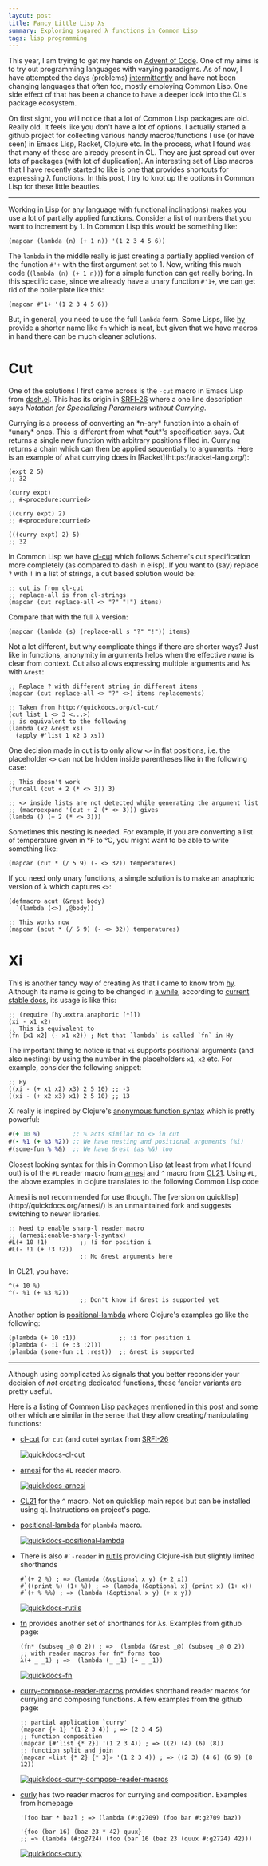 ```yaml
---
layout: post
title: Fancy Little Lisp λs
summary: Exploring sugared λ functions in Common Lisp
tags: lisp programming
---
```


<span class="dropcap">T</span>his year, I am trying to get my hands on [Advent
of Code](https://adventofcode.com/). One of my aims is to try out programming
languages with varying paradigms. As of now, I have attempted the days
(problems) [intermittently](https://github.com/lepisma/advent-of-code) and have
not been changing languages that often too, mostly employing Common Lisp. One
side effect of that has been a chance to have a deeper look into the CL's
package ecosystem.

On first sight, you will notice that a lot of Common Lisp packages are old.
Really old. It feels like you don't have a lot of options. I actually started a
github project for collecting various handy macros/functions I use (or have
seen) in Emacs Lisp, Racket, Clojure etc. In the process, what I found was that
many of these are already present in CL. They are just spread out over lots of
packages (with lot of duplication). An interesting set of Lisp macros that I
have recently started to like is one that provides shortcuts for expressing λ
functions. In this post, I try to knot up the options in Common Lisp for these
little beauties.

---

Working in Lisp (or any language with functional inclinations) makes you use a
lot of partially applied functions. Consider a list of numbers that you want to
increment by 1. In Common Lisp this would be something like:

```common-lisp
(mapcar (lambda (n) (+ 1 n)) '(1 2 3 4 5 6))
```

The `lambda` in the middle really is just creating a partially applied version
of the function `#'+` with the first argument set to 1. Now, writing this much
code (`(lambda (n) (+ 1 n))`) for a simple function can get really boring. In
this specific case, since we already have a unary function `#'1+`, we can get
rid of the boilerplate like this:

```common-lisp
(mapcar #'1+ '(1 2 3 4 5 6))
```

But, in general, you need to use the full `lambda` form. Some Lisps, like
[hy](https://hylang.org) provide a shorter name like `fn` which is neat, but
given that we have macros in hand there can be much cleaner solutions.

# Cut

One of the solutions I first came across is the `-cut` macro in Emacs Lisp from
[dash.el](https://github.com/magnars/dash.el#-cut-rest-params). This has its
origin in [SRFI-26](https://srfi.schemers.org/srfi-26/srfi-26.html) where a one
line description says *Notation for Specializing Parameters without Currying*.

<aside markdown="1">
Currying is a process of converting an *n-ary* function into a chain of
*unary* ones. This is different from what *cut*'s specification says. Cut
returns a single new function with arbitrary positions filled in. Currying
returns a chain which can then be applied sequentially to arguments. Here is an
example of what currying does in [Racket](https://racket-lang.org/):

```racket
(expt 2 5)
;; 32

(curry expt)
;; #<procedure:curried>

((curry expt) 2)
;; #<procedure:curried>

(((curry expt) 2) 5)
;; 32
```
</aside>

In Common Lisp we have [cl-cut](http://quickdocs.org/cl-cut/) which follows
Scheme's cut specification more completely (as compared to dash in elisp). If
you want to (say) replace `?` with `!` in a list of strings, a cut based
solution would be:

```common-lisp
;; cut is from cl-cut
;; replace-all is from cl-strings
(mapcar (cut replace-all <> "?" "!") items)
```

Compare that with the full λ version:

```common-lisp
(mapcar (lambda (s) (replace-all s "?" "!")) items)
```

Not a lot different, but why complicate things if there are shorter ways? Just
like in functions, anonymity in arguments helps when the effective *name* is
clear from context. Cut also allows expressing multiple arguments and λs with
`&rest`:

```common-lisp
;; Replace ? with different string in different items
(mapcar (cut replace-all <> "?" <>) items replacements)

;; Taken from http://quickdocs.org/cl-cut/
(cut list 1 <> 3 <...>)
;; is equivalent to the following
(lambda (x2 &rest xs)
  (apply #'list 1 x2 3 xs))
```

One decision made in cut is to only allow `<>` in flat positions, i.e. the
placeholder `<>` can not be hidden inside parentheses like in the following case:

```common-lisp
;; This doesn't work
(funcall (cut + 2 (* <> 3)) 3)

;; <> inside lists are not detected while generating the argument list
;; (macroexpand '(cut + 2 (* <> 3))) gives
(lambda () (+ 2 (* <> 3)))
```

Sometimes this nesting is needed. For example, if you are converting a list of
temperature given in °F to °C, you might want to be able to write something like:

```common-lisp
(mapcar (cut * (/ 5 9) (- <> 32)) temperatures)
```

If you need only unary functions, a simple solution is to make an anaphoric
version of λ which captures `<>`:

```common-lisp
(defmacro acut (&rest body)
  `(lambda (<>) ,@body))

;; This works now
(mapcar (acut * (/ 5 9) (- <> 32)) temperatures)
```

# Xi

This is another fancy way of creating λs that I came to know from
[hy](https://hylang.org). Although its name is going to be changed in [a
while](https://github.com/hylang/hy/blob/862732ff2a96b811d9b1f077843cd89bb1049099/hy/extra/anaphoric.hy#L114),
according to [current stable
docs](http://docs.hylang.org/en/stable/extra/anaphoric.html#xi), its usage is
like this:

```common-lisp
;; (require [hy.extra.anaphoric [*]])
(xi - x1 x2)
;; This is equivalent to
(fn [x1 x2] (- x1 x2)) ; Not that `lambda` is called `fn` in Hy
```

The important thing to notice is that `xi` supports positional arguments (and
also nesting) by using the number in the placeholders `x1`, `x2` etc. For
example, consider the following snippet:

```common-lisp
;; Hy
((xi - (+ x1 x2) x3) 2 5 10) ;; -3
((xi - (+ x2 x3) x1) 2 5 10) ;; 13
```

Xi really is inspired by Clojure's [anonymous function
syntax](https://clojure.org/guides/learn/functions#_anonymous_functions) which
is pretty powerful:

```clojure
#(+ 10 %)         ;; % acts similar to <> in cut
#(- %1 (+ %3 %2)) ;; We have nesting and positional arguments (%i)
#(some-fun % %&)  ;; We have &rest (as %&) too
```

Closest looking syntax for this in Common Lisp (at least from what I found out)
is of the `#L` reader macro from
[arnesi](https://common-lisp.net/project/bese/docs/arnesi/html/api/function_005FIT.BESE.ARNESI_003A_003ASHARPL-READER.html)
and `^` macro from
[CL21](https://github.com/cl21/cl21/blob/master/doc/Reader_Macros.markdown#-3).
Using `#L`, the above examples in clojure translates to the following Common
Lisp code

<aside markdown="1">
Arnesi is not recommended for use though. The [version on
quicklisp](http://quickdocs.org/arnesi/) is an unmaintained fork and suggests
switching to newer libraries.
</aside>

```common-lisp
;; Need to enable sharp-l reader macro
;; (arnesi:enable-sharp-l-syntax)
#L(+ 10 !1)         ;; !i for position i
#L(- !1 (+ !3 !2))
                    ;; No &rest arguments here
```

In CL21, you have:
```common-lisp
^(+ 10 %)
^(- %1 (+ %3 %2))
                    ;; Don't know if &rest is supported yet
```

Another option is
[positional-lambda](http://quickdocs.org/positional-lambda/) where Clojure's
examples go like the following:
```common-lisp
(plambda (+ 10 :1))            ;; :i for position i
(plambda (- :1 (+ :3 :2)))
(plambda (some-fun :1 :rest))  ;; &rest is supported
```

---

Although using complicated λs signals that you better reconsider your decision
of *not* creating dedicated functions, these fancier variants are pretty useful.

Here is a listing of Common Lisp packages mentioned in this post and some other
which are similar in the sense that they allow creating/manipulating functions:

- [cl-cut](http://quickdocs.org/cl-cut/) for `cut` (and `cute`) syntax from
  [SRFI-26](https://srfi.schemers.org/srfi-26/srfi-26.html)
  
  [![quickdocs-cl-cut](http://quickdocs.org/badge/cl-cut.svg)](http://quickdocs.org/cl-cut/)
  
- [arnesi](http://quickdocs.org/arnesi/) for the `#L` reader macro.
  
  [![quickdocs-arnesi](http://quickdocs.org/badge/arnesi.svg)](http://quickdocs.org/arnesi/)
  
- [CL21](https://github.com/cl21/cl21) for the `^` macro. Not on quicklisp main
  repos but can be installed using ql. Instructions on project's page.

- [positional-lambda](http://quickdocs.org/positional-lambda/) for `plambda`
  macro.
  
  [![quickdocs-positional-lambda](http://quickdocs.org/badge/positional-lambda.svg)](http://quickdocs.org/positional-lambda/)
  
- There is also ```#`-reader``` in [rutils](https://github.com/vseloved/rutils)
  providing Clojure-ish but slightly limited shorthands

  ```common-lisp
  #`(+ 2 %) ; => (lambda (&optional x y) (+ 2 x)) 
  #`((print %) (1+ %)) ; => (lambda (&optional x) (print x) (1+ x))
  #`(+ % %%) ; => (lambda (&optional x y) (+ x y)) 
  ```

  [![quickdocs-rutils](http://quickdocs.org/badge/rutils.svg)](http://quickdocs.org/rutils/)

- [fn](https://github.com/cbaggers/fn) provides another set of shorthands for
  λs. Examples from github page:
  
  ```common-lisp
  (fn* (subseq _@ 0 2)) ; =>  (lambda (&rest _@) (subseq _@ 0 2))
  ;; with reader macros for fn* forms too
  λ(+ _ _1) ; =>  (lambda (_ _1) (+ _ _1))
  ```

  [![quickdocs-fn](http://quickdocs.org/badge/fn.svg)](http://quickdocs.org/fn/)

- [curry-compose-reader-macros](https://eschulte.github.io/curry-compose-reader-macros/)
  provides shorthand reader macros for currying and composing functions. A few
  examples from the github page:
  
  ```common-lisp
  ;; partial application `curry'
  (mapcar {+ 1} '(1 2 3 4)) ; => (2 3 4 5)
  ;; function composition
  (mapcar [#'list {* 2}] '(1 2 3 4)) ; => ((2) (4) (6) (8))
  ;; function split and join
  (mapcar «list {* 2} {* 3}» '(1 2 3 4)) ; => ((2 3) (4 6) (6 9) (8 12))
  ```

  [![quickdocs-curry-compose-reader-macros](http://quickdocs.org/badge/curry-compose-reader-macros.svg)](http://quickdocs.org/curry-compose-reader-macros/)
  
- [curly](http://www.cliki.net/curly) has two reader macros for currying and
  composition. Examples from homepage
  
  ```common-lisp
  '[foo bar * baz] ; => (lambda (#:g2709) (foo bar #:g2709 baz))

  '{foo (bar 16) (baz 23 * 42) quux}
  ;; => (lambda (#:g2724) (foo (bar 16 (baz 23 (quux #:g2724) 42)))
  ```
  
  [![quickdocs-curly](http://quickdocs.org/badge/curly.svg)](http://quickdocs.org/curly/)

